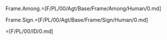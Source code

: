 Frame.Among.=[F/PL/00/Agt/Base/Frame/Among/Human/0.md]

Frame.Sign.=[F/PL/00/Agt/Base/Frame/Sign/Human/0.md]


=[F/PL/00/ID/0.md]
